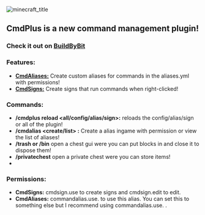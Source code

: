 ![minecraft_title](https://github.com/user-attachments/assets/27ea5a9e-7238-4125-962d-18fd7c85d291)

## CmdPlus is a new command management plugin!
### Check it out on [BuildByBit](https://builtbybit.com/resources/cmdplus.58077/)

### Features:
 - **[CmdAliases:](https://github.com/JuliusH1/CmdPlus/wiki/CmdAlias)** Create custom aliases for commands in the aliases.yml with permissions!
 - **[CmdSigns:](https://github.com/JuliusH1/CmdPlus/wiki/CmdSigns)** Create signs that run commands when right-clicked! 

### Commands:
- **/cmdplus reload <all/config/alias/sign>:** reloads the config/alias/sign or all of the plugin!
- **/cmdalias <create/list> <alias> <command> <permission>:** Create a alias ingame with permission or view the list of aliases!
- **/trash or /bin** open a chest gui were you can put blocks in and close it to dispose them!
- **/privatechest** open a private chest were you can store items!
- 
### Permissions:
- **CmdSigns:** cmdsign.use to create signs and cmdsign.edit to edit.
- **CmdAliases:** commandalias.use.<alias> to use this alias. You can set this to something else but I recommend using commandalias.use.<youralias> .
